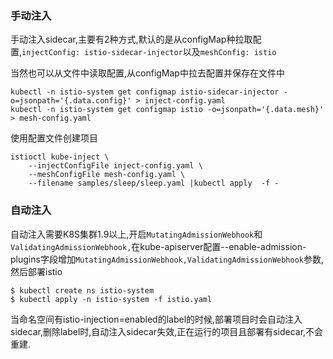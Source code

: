 ### 手动注入

手动注入sidecar,主要有2种方式,默认的是从configMap种拉取配置,`injectConfig: istio-sidecar-injector`以及`meshConfig: istio`

当然也可以从文件中读取配置,从configMap中拉去配置并保存在文件中

```
kubectl -n istio-system get configmap istio-sidecar-injector -o=jsonpath='{.data.config}' > inject-config.yaml
kubectl -n istio-system get configmap istio -o=jsonpath='{.data.mesh}' > mesh-config.yaml
```

使用配置文件创建项目

```
istioctl kube-inject \
    --injectConfigFile inject-config.yaml \
    --meshConfigFile mesh-config.yaml \
    --filename samples/sleep/sleep.yaml |kubectl apply  -f -
```

### 自动注入

自动注入需要K8S集群1.9以上,开启`MutatingAdmissionWebhook`和`ValidatingAdmissionWebhook,`在kube-apiserver配置--enable-admission-plugins字段增加`MutatingAdmissionWebhook,ValidatingAdmissionWebhook`参数,然后部署istio

```
$ kubectl create ns istio-system
$ kubectl apply -n istio-system -f istio.yaml
```

当命名空间有istio-injection=enabled的label的时候,部署项目时会自动注入sidecar,删除label时,自动注入sidecar失效,正在运行的项目且部署有sidecar,不会重建.

